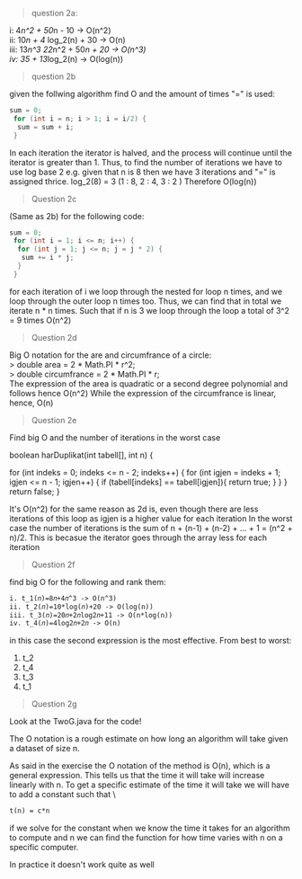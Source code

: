 

> question 2a: 

   i: 4*n^2 + 50*n - 10 -> O(n^2) \
   ii: 10*n + 4* log_2(n) + 30 -> O(n) \
   iii: 13*n^3 22*n^2 + 50*n + 20 -> O(n^3) \
   iv: 35 + 13*log_2(n) -> O(log(n))

> question 2b

given the follwing algorithm find O and the amount of times "=" is used:
```java
sum = 0;
 for (int i = n; i > 1; i = i/2) {
  sum = sum + i;
 }
```
In each iteration the iterator is halved, and the process will continue until the iterator is greater than 1.
Thus, to find the number of iterations we have to use log base 2 e.g. given that n is 8 then we have 3 iterations and "=" is assigned thrice.
log_2(8) = 3 (1 : 8, 2 : 4, 3 : 2 )
Therefore O(log(n))

> Question 2c

(Same as 2b) for the following code:
```java
sum = 0;
 for (int i = 1; i <= n; i++) {
  for (int j = 1; j <= n; j = j * 2) {
   sum += i * j;
  }
 }
 ```
 for each iteration of i we loop through the nested for loop n times, and we loop through the outer loop n times too.
 Thus, we can find that in total we iterate n * n times.
 Such that if n is 3 we loop through the loop a total of 3^2 = 9 times
 O(n^2)


 >Question 2d

 Big O notation for the are and circumfrance of a circle: \
        > double area = 2 * Math.PI * r^2; \
        > double circumfrance = 2 * Math.PI * r; \
 The expression of the area is quadratic or a second degree polynomial and follows hence O(n^2)
 While the expression of the circumfrance is linear, hence, O(n)
 
> Question 2e

Find big O and the number of iterations in the worst case

boolean harDuplikat(int tabell[], int n) {

for (int indeks = 0; indeks <= n - 2; indeks++) {
for (int igjen = indeks + 1; igjen <= n - 1; igjen++) {
if (tabell[indeks] == tabell[igjen]){
return true;
}
}
}
return false;
}

It's O(n^2) for the same reason as 2d is, even though there are less iterations of this loop as igjen is a higher value for each iteration
In the worst case the number of iterations is the sum of n + (n-1) + (n-2) + ... + 1 = (n^2 + n)/2.
This is becasue the iterator goes through the array less for each iteration 


> Question 2f

find big O for the following and rank them:
```txt
i. t_1(𝑛)=8𝑛+4𝑛^3 -> O(n^3)
ii. t_2(𝑛)=10*log(𝑛)+20 -> O(log(n))
iii. t_3(𝑛)=20𝑛+2𝑛log2𝑛+11 -> O(n*log(n))
iv. t_4(𝑛)=4log2𝑛+2𝑛 -> O(n) 
```

in this case the second expression is the most effective. From best to worst:
1. t_2
2. t_4
3. t_3
4. t_1

> Question 2g

Look at the TwoG.java for the code!

The O notation is a rough estimate on how long an algorithm will take given a dataset of size n.

As said in the exercise the O notation of the method is O(n), which is a general expression. This tells us that the 
time it will take will increase linearly with n. To get a specific estimate of the time it will take we will have to add
a constant such that \
```txt
t(n) = c*n
```
if we solve for the constant when we know the time it takes for an algorithm to compute and n we can find the
function for how time varies with n on a specific computer.

In practice it doesn't work quite as well




